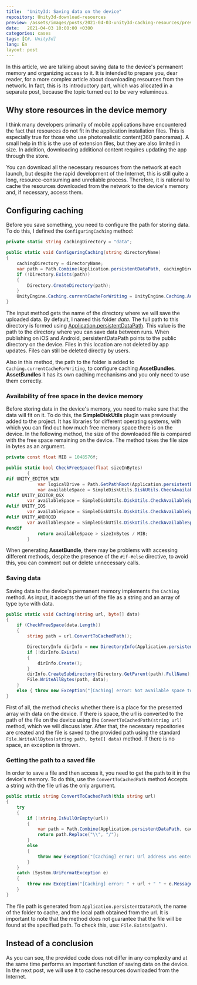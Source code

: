 ```yaml
---
title:  "Unity3d: Saving data on the device"
repository: Unity3d-download-resources
preview: /assets/images/posts/2021-04-03-unity3d-caching-resources/preview.jpg
date:   2021-04-03 10:00:00 +0300
categories: cases
tags: [C#, Unity3d]
lang: En
layout: post
---
```


In this article, we are talking about saving data to the device's permanent memory and organizing access to it. It is intended to prepare you, dear reader, for a more complex article about downloading resources from the network. In fact, this is its introductory part, which was allocated in a separate post, because the topic turned out to be very voluminous.

## Why store resources in the device memory
I think many developers primarily of mobile applications have encountered the fact that resources do not fit in the application installation files. This is especially true for those who use photorealistic content(360 panoramas). A small help in this is the use of extension files, but they are also limited in size. In addition, downloading additional content requires updating the app through the store.

You can download all the necessary resources from the network at each launch, but despite the rapid development of the Internet, this is still quite a long, resource-consuming and unreliable process. Therefore, it is rational to cache the resources downloaded from the network to the device's memory and, if necessary, access them.

## Configuring caching
Before you save something, you need to configure the path for storing data. To do this, I defined the `ConfiguringCaching` method:
```csharp
private static string cachingDirectory = "data";

public static void ConfiguringCaching(string directoryName)
{
    cachingDirectory = directoryName;
    var path = Path.Combine(Application.persistentDataPath, cachingDirectory);
    if (!Directory.Exists(path))
    {
        Directory.CreateDirectory(path);
    }
    UnityEngine.Caching.currentCacheForWriting = UnityEngine.Caching.AddCache(path);
}
```
The input method gets the name of the directory where we will save the uploaded data. By default, I named this folder _data_. The full path to this directory is formed using [Application.persistentDataPath](https://docs.unity3d.com/ScriptReference/Application-persistentDataPath.html). This value is the path to the directory where you can save data between runs. When publishing on iOS and Android, persistentDataPath points to the public directory on the device. Files in this location are not deleted by app updates. Files can still be deleted directly by users.

Also in this method, the path to the folder is added to `Caching.currentCacheForWriting`, to configure caching **AssetBundles**. **AssetBundles** it has its own caching mechanisms and you only need to use them correctly.

### Availability of free space in the device memory
Before storing data in the device's memory, you need to make sure that the data will fit on it. To do this, the **SimpleDiskUtils** plugin was previously added to the project. It has libraries for different operating systems, with which you can find out how much free memory space there is on the device. In the following method, the size of the downloaded file is compared with the free space remaining on the device. The method takes the file size in bytes as an argument.
```csharp
private const float MIB = 1048576f;

public static bool CheckFreeSpace(float sizeInBytes)
        {
#if UNITY_EDITOR_WIN
            var logicalDrive = Path.GetPathRoot(Application.persistentDataPath);
            var availableSpace = SimpleDiskUtils.DiskUtils.CheckAvailableSpace(logicalDrive);
#elif UNITY_EDITOR_OSX
        var availableSpace = SimpleDiskUtils.DiskUtils.CheckAvailableSpace();
#elif UNITY_IOS
        var availableSpace = SimpleDiskUtils.DiskUtils.CheckAvailableSpace();
#elif UNITY_ANDROID
        var availableSpace = SimpleDiskUtils.DiskUtils.CheckAvailableSpace(true);
#endif
            return availableSpace > sizeInBytes / MIB;
        }
```
When generating **AssetBundle**, there may be problems with accessing different methods, despite the presence of the `#if-#else` directive, to avoid this, you can comment out or delete unnecessary calls.

### Saving data
Saving data to the device's permanent memory implements the `Caching` method. As input, it accepts the url of the file as a string and an array of type `byte` with data.
```csharp
public static void Caching(string url, byte[] data)
{
    if (CheckFreeSpace(data.Length))
    {
        string path = url.ConvertToCachedPath();

        DirectoryInfo dirInfo = new DirectoryInfo(Application.persistentDataPath);
        if (!dirInfo.Exists)
        {
            dirInfo.Create();
        }
        dirInfo.CreateSubdirectory(Directory.GetParent(path).FullName);
        File.WriteAllBytes(path, data);
    }
    else { throw new Exception("[Caching] error: Not available space to download " + data.Length / MIB + "Mb"); }
}
```
First of all, the method checks whether there is a place for the presented array with data on the device. If there is space, the url is converted to the path of the file on the device using the `ConvertToCachedPath(string url)` method, which we will discuss later. After that, the necessary repositories are created and the file is saved to the provided path using the standard `File.WriteAllBytes(string path, byte[] data)` method. If there is no space, an exception is thrown.

### Getting the path to a saved file
In order to save a file and then access it, you need to get the path to it in the device's memory. To do this, use the `ConvertToCachedPath` method Accepts a string with the file url as the only argument.
```csharp
public static string ConvertToCachedPath(this string url)
{
    try
    {
        if (!string.IsNullOrEmpty(url))
        {
            var path = Path.Combine(Application.persistentDataPath, cachingDirectory + new System.Uri(url).LocalPath);
            return path.Replace("\\", "/");
        }
        else
        {
            throw new Exception("[Caching] error: Url address was entered incorrectly " + url); ;
        }
    }
    catch (System.UriFormatException e)
    {
        throw new Exception("[Caching] error: " + url + " " + e.Message);
    }
}
```
The file path is generated from `Application.persistentDataPath`,  the name of the folder to cache, and the local path obtained from the url.
It is important to note that the method does not guarantee that the file will be found at the specified path. To check this, use: `File.Exists(path)`.

## Instead of a conclusion
As you can see, the provided code does not differ in any complexity and at the same time performs an important function of saving data on the device.
In the next post, we will use it to cache resources downloaded from the Internet.

